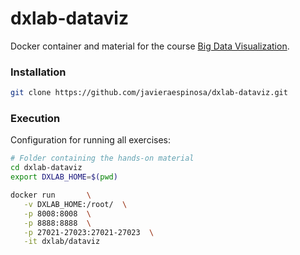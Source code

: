 
# dxlab-dataviz

Docker container and material for the course [Big Data Visualization](http://espinosa-oviedo.com/big-data-visualization). 


### Installation

```sh
git clone https://github.com/javieraespinosa/dxlab-dataviz.git

```

### Execution

Configuration for running all exercises: 

```sh
# Folder containing the hands-on material
cd dxlab-dataviz
export DXLAB_HOME=$(pwd)  

docker run       \
   -v DXLAB_HOME:/root/  \
   -p 8008:8008  \
   -p 8888:8888  \
   -p 27021-27023:27021-27023  \
   -it dxlab/dataviz
```
